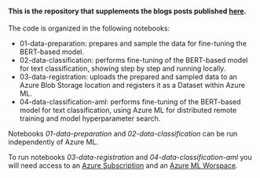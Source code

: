 #### This is the repository that supplements the blogs posts published [here]().

The code is organized in the following notebooks:
- 01-data-preparation: prepares and sample the data for fine-tuning the BERT-based model.
- 02-data-classification: performs fine-tuning of the BERT-based model for text classification, showing step by step and running locally.
- 03-data-registration: uploads the prepared and sampled data to an Azure Blob Storage location and registers it as a Dataset within Azure ML.
- 04-data-classification-aml: performs fine-tuning of the BERT-based model for text classification, using Azure ML for distributed remote training and model hyperparameter search.

Notebooks *01-data-preparation* and *02-data-classification* can be run independently of Azure ML.

To run notebooks *03-data-registration* and *04-data-classification-aml* you will need access to an [Azure Subscription]( https://azure.microsoft.com/en-us/free/) and an [Azure ML Worspace]( https://azure.microsoft.com/en-us/free/machine-learning/).
